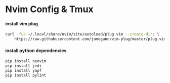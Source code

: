 # Nvim Config & Tmux

#### install vim plug
```bash
curl -fLo ~/.local/share/nvim/site/autoload/plug.vim --create-dirs \
    https://raw.githubusercontent.com/junegunn/vim-plug/master/plug.vim
```

#### install python dependencies
```bash
pip install neovim
pip install jedi
pip install yapf
pip install pylint
```
